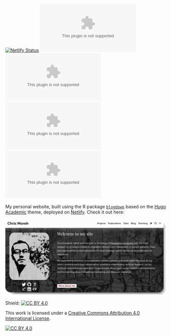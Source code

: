 [![Netlify Status](https://api.netlify.com/api/v1/badges/4d7dccd9-ec21-47eb-b218-34cb5b768883/deploy-status)](https://app.netlify.com/sites/cgmoreh/deploys) ![GitHub (Pre-)Release Date](https://img.shields.io/github/release-date-pre/CGMoreh/chrismoreh.com) [![GitHub CC BY 4.0](https://img.shields.io/github/license/CGMoreh/chrismoreh.com)](https://github.com/CGMoreh/chrismoreh.com/blob/master/LICENSE.md) ![GitHub repo size](https://img.shields.io/github/repo-size/cgmoreh/chrismoreh.com) ![GitHub code size in bytes](https://img.shields.io/github/languages/code-size/cgmoreh/chrismoreh.com) 

My personal website, built using the R package [`blogdown`](https://bookdown.org/yihui/blogdown/) based on the [Hugo Academic](https://themes.gohugo.io/academic/) theme, deployed on [Netlify](https://www.netlify.com/). Check it out here:

[![Website Thumbnail](site-thumbnail.jpg)](https://www.chrismoreh.com/)

Shield: [![CC BY 4.0][cc-by-shield]][cc-by]

This work is licensed under a
[Creative Commons Attribution 4.0 International License][cc-by].

[![CC BY 4.0][cc-by-image]][cc-by]

[cc-by]: http://creativecommons.org/licenses/by/4.0/
[cc-by-image]: https://i.creativecommons.org/l/by/4.0/88x31.png
[cc-by-shield]: https://img.shields.io/badge/License-CC%20BY%204.0-lightgrey.svg
